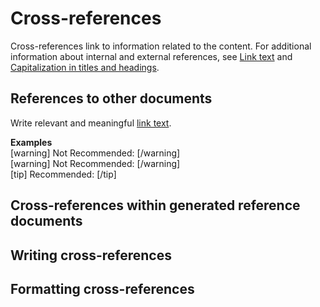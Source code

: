 # Cross-references

Cross-references link to information related to the content. For additional information about internal and external references, see [Link text]() and [Capitalization in titles and headings]().

## References to other documents

Write relevant and meaningful [link text]().

**Examples**  
[warning] Not Recommended:  [/warning]  
[warning] Not Recommended:  [/warning]  
[tip] Recommended:  [/tip]  

## Cross-references within generated reference documents

## Writing cross-references

## Formatting cross-references
